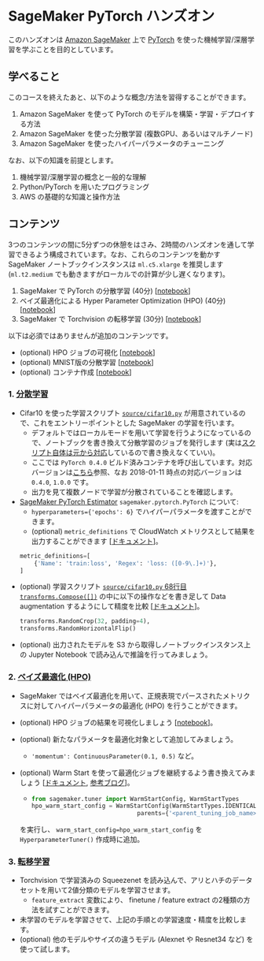 # SageMaker PyTorch ハンズオン

このハンズオンは [Amazon SageMaker](https://aws.amazon.com/jp/sagemaker/) 上で [PyTorch](https://pytorch.org/) を使った機械学習/深層学習を学ぶことを目的としています。

## 学べること
このコースを終えたあと、以下のような概念/方法を習得することができます。
1. Amazon SageMaker を使って PyTorch のモデルを構築・学習・デプロイする方法
1. Amazon SageMaker を使った分散学習 (複数GPU、あるいはマルチノード)
1. Amazon SageMaker を使ったハイパーパラメータのチューニング

なお、以下の知識を前提とします。
1. 機械学習/深層学習の概念と一般的な理解
1. Python/PyTorch を用いたプログラミング
1. AWS の基礎的な知識と操作方法

## コンテンツ
3つのコンテンツの間に5分ずつの休憩をはさみ、2時間のハンズオンを通して学習できるよう構成されています。なお、これらのコンテンツを動かす SageMaker ノートブックインスタンスは `ml.c5.xlarge` を推奨します (`ml.t2.medium` でも動きますがローカルでの計算が少し遅くなります)。
1. SageMaker で PyTorch の分散学習 (40分) [[notebook](https://github.com/hariby/amazon-sagemaker-examples/blob/master/sagemaker-python-sdk/pytorch_cnn_cifar10/pytorch_local_mode_cifar10.ipynb "SAGEMAKER PYTHON SDK > pytorch_local_mode_cifar10.ipynb")]
1. ベイズ最適化による Hyper Parameter Optimization (HPO) (40分) [[notebook](https://github.com/hariby/amazon-sagemaker-examples/blob/master/hyperparameter_tuning/pytorch_mnist/hpo_pytorch_mnist.ipynb "HYPERPARAMETER TUNING > hpo_pytorch_mnist.ipynb")]
1. SageMaker で Torchvision の転移学習 (30分) [[notebook](https://github.com/hariby/amazon-sagemaker-examples/blob/master/handson/pytorch/finetuning_torchvision_models_tutorial.ipynb "ADDITIONAL EXAMPLES > finetuning_torchvision_models_tutorial.ipynb")]

以下は必須ではありませんが追加のコンテンツです。
- (optional) HPO ジョブの可視化 [[notebook](https://github.com/hariby/amazon-sagemaker-examples/blob/master/hyperparameter_tuning/analyze_results/HPO_Analyze_TuningJob_Results.ipynb "HYPERPARAMETER TUNING > HPO_Analyze_TuningJob_Result.ipynb")]
- (optional) MNIST版の分散学習 [[notebook](https://github.com/hariby/amazon-sagemaker-examples/blob/master/sagemaker-python-sdk/pytorch_mnist/pytorch_mnist.ipynb "SAGEMAKER PYTHON SDK > pytorch_mnist.ipynb")]
- (optional) コンテナ作成 [[notebook](https://github.com/hariby/amazon-sagemaker-examples/blob/master/advanced_functionality/pytorch_extending_our_containers/pytorch_extending_our_containers.ipynb "ADVANCED FUNCTIONALITY > pytorch_extending_our_containers.ipynb")]

### 1. [分散学習](https://github.com/hariby/amazon-sagemaker-examples/blob/master/sagemaker-python-sdk/pytorch_cnn_cifar10/pytorch_local_mode_cifar10.ipynb "SAGEMAKER PYTHON SDK > pytorch_local_mode_cifar10.ipynb")
- Cifar10 を使った学習スクリプト [`source/cifar10.py`](https://github.com/hariby/amazon-sagemaker-examples/blob/master/sagemaker-python-sdk/pytorch_cnn_cifar10/source/cifar10.py) が用意されているので、これをエントリーポイントとした SageMaker の学習を行います。
    - デフォルトではローカルモードを用いて学習を行うようになっているので、ノートブックを書き換えて分散学習のジョブを発行します (実は[スクリプト自体は元から対応](https://github.com/hariby/amazon-sagemaker-examples/blob/7769a65da7e4b6ce248dbf7e6cf9417653047ca3/sagemaker-python-sdk/pytorch_cnn_cifar10/source/cifar10.py#L50)しているので書き換えなくていい)。
    - ここでは `PyTorch 0.4.0` ビルド済みコンテナを呼び出しています。対応バージョンは[こちら](https://github.com/aws/sagemaker-python-sdk#pytorch-sagemaker-estimators)参照、なお 2018-01-11 時点の対応バージョンは `0.4.0`, `1.0.0` です。
    - 出力を見て複数ノードで学習が分散されていることを確認します。
- [SageMaker PyTorch Estimator](https://github.com/aws/sagemaker-python-sdk/blob/master/src/sagemaker/pytorch/README.rst) `sagemaker.pytorch.PyTorch` について: 
    - `hyperparameters={'epochs': 6}` でハイパーパラメータを渡すことができます。
    - (optional) `metric_definitions` で CloudWatch メトリクスとして結果を出力することができます [[ドキュメント](https://docs.aws.amazon.com/sagemaker/latest/dg/training-metrics.html)]。
    ```python
    metric_definitions=[
        {'Name': 'train:loss', 'Regex': 'loss: ([0-9\.]+)'},
    ]
    ```
- (optional) 学習スクリプト [`source/cifar10.py` 68行目 `transforms.Compose([])`](https://github.com/hariby/amazon-sagemaker-examples/blob/7769a65da7e4b6ce248dbf7e6cf9417653047ca3/sagemaker-python-sdk/pytorch_cnn_cifar10/source/cifar10.py#L68) の中に以下の操作などを書き足して Data augmentation するようにして精度を比較 [[ドキュメント](https://pytorch.org/docs/stable/torchvision/transforms.html)]。
    ```python
    transforms.RandomCrop(32, padding=4),
    transforms.RandomHorizontalFlip()
    ```
- (optional) 出力されたモデルを S3 から取得しノートブックインスタンス上の Jupyter Notebook で読み込んで推論を行ってみましょう。

### 2. [ベイズ最適化 (HPO)](https://github.com/hariby/amazon-sagemaker-examples/blob/master/hyperparameter_tuning/pytorch_mnist/hpo_pytorch_mnist.ipynb "HYPERPARAMETER TUNING > hpo_pytorch_mnist.ipynb")
- SageMaker ではベイズ最適化を用いて、正規表現でパースされたメトリクスに対してハイパーパラメータの最適化 (HPO) を行うことができます。
- (optional) HPO ジョブの結果を可視化しましょう [[notebook](https://github.com/hariby/amazon-sagemaker-examples/blob/master/hyperparameter_tuning/analyze_results/HPO_Analyze_TuningJob_Results.ipynb "HYPERPARAMETER TUNING > HPO_Analyze_TuningJob_Result.ipynb")]。
- (optional) 新たなパラメータを最適化対象として追加してみましょう。
    - `'momentum': ContinuousParameter(0.1, 0.5)` など。
- (optional) Warm Start を使って最適化ジョブを継続するよう書き換えてみましょう [[ドキュメント](https://docs.aws.amazon.com/sagemaker/latest/dg/automatic-model-tuning-warm-start.html), [参考ブログ](https://aws.amazon.com/jp/blogs/news/amazon-sagemaker-automatic-model-tuning-becomes-more-efficient-with-warm-start-of-hyperparameter-tuning-jobs/)]。
    - ```python
      from sagemaker.tuner import WarmStartConfig, WarmStartTypes
      hpo_warm_start_config = WarmStartConfig(WarmStartTypes.IDENTICAL_DATA_AND_ALGORITHM,
                                    parents={'<parent_tuning_job_name>','<parent_tuning_job_name_2>'})
      ```
    
    を実行し、 `warm_start_config=hpo_warm_start_config` を `HyperparameterTuner()` 作成時に追加。

### 3. [転移学習](https://github.com/hariby/amazon-sagemaker-examples/blob/master/handson/pytorch/finetuning_torchvision_models_tutorial.ipynb "ADDITIONAL EXAMPLES > finetuning_torchvision_models_tutorial.ipynb")
- Torchvision で学習済みの Squeezenet を読み込んで、アリとハチのデータセットを用いて2値分類のモデルを学習させます。
    - `feature_extract` 変数により、 finetune / feature extract の2種類の方法を試すことができます。
- 未学習のモデルを学習させて、上記の手順との学習速度・精度を比較します。
- (optional) 他のモデルやサイズの違うモデル (Alexnet や Resnet34 など) を使って試します。
